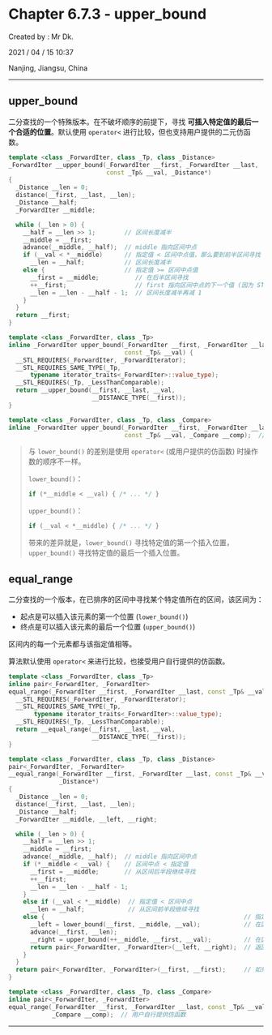 # Chapter 6.7.3 - upper_bound

Created by : Mr Dk.

2021 / 04 / 15 10:37

Nanjing, Jiangsu, China

---

## upper_bound

二分查找的一个特殊版本。在不破坏顺序的前提下，寻找 **可插入特定值的最后一个合适的位置**。默认使用 `operator<` 进行比较，但也支持用户提供的二元仿函数。

```c++
template <class _ForwardIter, class _Tp, class _Distance>
_ForwardIter __upper_bound(_ForwardIter __first, _ForwardIter __last,
                           const _Tp& __val, _Distance*)
{
  _Distance __len = 0;
  distance(__first, __last, __len);
  _Distance __half;
  _ForwardIter __middle;

  while (__len > 0) {
    __half = __len >> 1;        // 区间长度减半
    __middle = __first;
    advance(__middle, __half);  // middle 指向区间中点
    if (__val < *__middle)      // 指定值 < 区间中点值，那么要到前半区间寻找
      __len = __half;           // 区间长度减半
    else {                      // 指定值 >= 区间中点值
      __first = __middle;          // 在后半区间寻找
      ++__first;                   // first 指向区间中点的下一个值 (因为 STL 的插入位置在目标迭代器之前)
      __len = __len - __half - 1;  // 区间长度减半再减 1
    }
  }
  return __first;
}

template <class _ForwardIter, class _Tp>
inline _ForwardIter upper_bound(_ForwardIter __first, _ForwardIter __last,
                                const _Tp& __val) {
  __STL_REQUIRES(_ForwardIter, _ForwardIterator);
  __STL_REQUIRES_SAME_TYPE(_Tp,
      typename iterator_traits<_ForwardIter>::value_type);
  __STL_REQUIRES(_Tp, _LessThanComparable);
  return __upper_bound(__first, __last, __val,
                       __DISTANCE_TYPE(__first));
}

template <class _ForwardIter, class _Tp, class _Compare>
inline _ForwardIter upper_bound(_ForwardIter __first, _ForwardIter __last,
                                const _Tp& __val, _Compare __comp);  // 二元仿函数版本
```

> 与 `lower_bound()` 的差别是使用 `operator<` (或用户提供的仿函数) 时操作数的顺序不一样。
>
> `lower_bound()`：
>
> ```c++
> if (*__middle < __val) { /* ... */ }
> ```
>
> `upper_bound()`：
>
> ```c++
> if (__val < *__middle) { /* ... */ }
> ```
>
> 带来的差异就是，`lower_bound()` 寻找特定值的第一个插入位置，`upper_bound()` 寻找特定值的最后一个插入位置。

## equal_range

二分查找的一个版本，在已排序的区间中寻找某个特定值所在的区间，该区间为：

* 起点是可以插入该元素的第一个位置 (`lower_bound()`)
* 终点是可以插入该元素的最后一个位置 (`upper_bound()`)

区间内的每一个元素都与该指定值相等。

算法默认使用 `operator<` 来进行比较，也接受用户自行提供的仿函数。

```c++
template <class _ForwardIter, class _Tp>
inline pair<_ForwardIter, _ForwardIter>
equal_range(_ForwardIter __first, _ForwardIter __last, const _Tp& __val) {
  __STL_REQUIRES(_ForwardIter, _ForwardIterator);
  __STL_REQUIRES_SAME_TYPE(_Tp, 
       typename iterator_traits<_ForwardIter>::value_type);
  __STL_REQUIRES(_Tp, _LessThanComparable);
  return __equal_range(__first, __last, __val,
                       __DISTANCE_TYPE(__first));
}

template <class _ForwardIter, class _Tp, class _Distance>
pair<_ForwardIter, _ForwardIter>
__equal_range(_ForwardIter __first, _ForwardIter __last, const _Tp& __val,
              _Distance*)
{
  _Distance __len = 0;
  distance(__first, __last, __len);
  _Distance __half;
  _ForwardIter __middle, __left, __right;

  while (__len > 0) {
    __half = __len >> 1;
    __middle = __first;
    advance(__middle, __half);  // middle 指向区间中点
    if (*__middle < __val) {    // 区间中点 < 指定值
      __first = __middle;       // 从区间后半段继续寻找
      ++__first;
      __len = __len - __half - 1;
    }
    else if (__val < *__middle)  // 指定值 < 区间中点
      __len = __half;            // 从区间前半段继续寻找
    else {                                                       // 指定值 == 区间中点
      __left = lower_bound(__first, __middle, __val);            // 在区间前半段找区间前端点
      advance(__first, __len);
      __right = upper_bound(++__middle, __first, __val);         // 在区间后半段找区间后端点
      return pair<_ForwardIter, _ForwardIter>(__left, __right);  // 返回迭代器 pair
    }
  }
  return pair<_ForwardIter, _ForwardIter>(__first, __first);     // 如果没有找到，那么返回一个空区间
}

template <class _ForwardIter, class _Tp, class _Compare>
inline pair<_ForwardIter, _ForwardIter>
equal_range(_ForwardIter __first, _ForwardIter __last, const _Tp& __val,
            _Compare __comp);  // 用户自行提供仿函数
```

---

